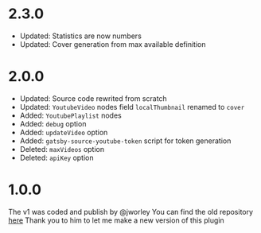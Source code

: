 # 2.3.0

- Updated: Statistics are now numbers
- Updated: Cover generation from max available definition

# 2.0.0

- Updated: Source code rewrited from scratch
- Updated: `YoutubeVideo` nodes field `localThumbnail` renamed to `cover`
- Added: `YoutubePlaylist` nodes
- Added: `debug` option
- Added: `updateVideo` option
- Added: `gatsby-source-youtube-token` script for token generation
- Deleted: `maxVideos` option
- Deleted: `apiKey` option

# 1.0.0

The v1 was coded and publish by @jworley
You can find the old repository [here](https://github.com/jworley/gatsby-source-youtube)
Thank you to him to let me make a new version of this plugin
